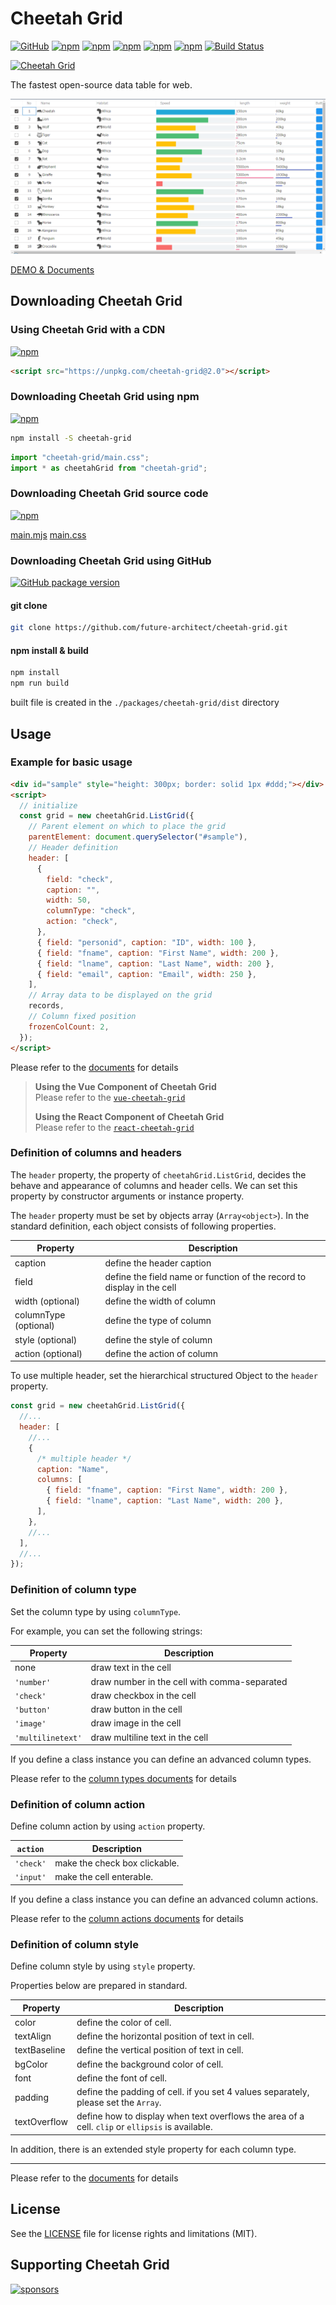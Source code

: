# Cheetah Grid

[![GitHub](https://img.shields.io/github/license/future-architect/cheetah-grid.svg)](https://github.com/future-architect/cheetah-grid)
[![npm](https://img.shields.io/npm/v/cheetah-grid.svg)](https://www.npmjs.com/package/cheetah-grid)
[![npm](https://img.shields.io/npm/dw/cheetah-grid.svg)](http://www.npmtrends.com/cheetah-grid)
[![npm](https://img.shields.io/npm/dm/cheetah-grid.svg)](http://www.npmtrends.com/cheetah-grid)
[![npm](https://img.shields.io/npm/dy/cheetah-grid.svg)](http://www.npmtrends.com/cheetah-grid)
[![npm](https://img.shields.io/npm/dt/cheetah-grid.svg)](http://www.npmtrends.com/cheetah-grid)
[![Build Status](https://github.com/future-architect/cheetah-grid/workflows/CI/badge.svg?branch=master)](https://github.com/future-architect/cheetah-grid/actions?query=workflow%3ACI)

[![Cheetah Grid](https://future-architect.github.io/cheetah-grid/logo.svg)](https://future-architect.github.io/cheetah-grid/)

The fastest open-source data table for web.

[![capture.png](https://github.com/future-architect/cheetah-grid/raw/master/images/capture.png)](https://future-architect.github.io/cheetah-grid/)

[DEMO & Documents](https://future-architect.github.io/cheetah-grid/)

## Downloading Cheetah Grid

### Using Cheetah Grid with a CDN

[![npm](https://img.shields.io/npm/v/cheetah-grid.svg)](https://www.npmjs.com/package/cheetah-grid)

```html
<script src="https://unpkg.com/cheetah-grid@2.0"></script>
```

### Downloading Cheetah Grid using npm

[![npm](https://img.shields.io/npm/v/cheetah-grid.svg)](https://www.npmjs.com/package/cheetah-grid)

```sh
npm install -S cheetah-grid
```

```js
import "cheetah-grid/main.css";
import * as cheetahGrid from "cheetah-grid";
```

### Downloading Cheetah Grid source code

[![npm](https://img.shields.io/npm/v/cheetah-grid.svg)](https://www.npmjs.com/package/cheetah-grid)

[main.mjs](https://unpkg.com/cheetah-grid@2.0/dist/main.mjs)
[main.css](https://unpkg.com/cheetah-grid@2.0/dist/main.css)

### Downloading Cheetah Grid using GitHub

[![GitHub package version](https://img.shields.io/github/package-json/v/future-architect/cheetah-grid.svg)](https://github.com/future-architect/cheetah-grid)

#### git clone

```bash
git clone https://github.com/future-architect/cheetah-grid.git
```

#### npm install & build

```bash
npm install
npm run build
```

built file is created in the `./packages/cheetah-grid/dist` directory

## Usage

### Example for basic usage

```html
<div id="sample" style="height: 300px; border: solid 1px #ddd;"></div>
<script>
  // initialize
  const grid = new cheetahGrid.ListGrid({
    // Parent element on which to place the grid
    parentElement: document.querySelector("#sample"),
    // Header definition
    header: [
      {
        field: "check",
        caption: "",
        width: 50,
        columnType: "check",
        action: "check",
      },
      { field: "personid", caption: "ID", width: 100 },
      { field: "fname", caption: "First Name", width: 200 },
      { field: "lname", caption: "Last Name", width: 200 },
      { field: "email", caption: "Email", width: 250 },
    ],
    // Array data to be displayed on the grid
    records,
    // Column fixed position
    frozenColCount: 2,
  });
</script>
```

Please refer to the [documents](https://future-architect.github.io/cheetah-grid/) for details

> **Using the Vue Component of Cheetah Grid**  
> Please refer to the [`vue-cheetah-grid`](https://www.npmjs.com/package/vue-cheetah-grid)
>
> **Using the React Component of Cheetah Grid**  
> Please refer to the [`react-cheetah-grid`](https://www.npmjs.com/package/react-cheetah-grid)

### Definition of columns and headers

The `header` property, the property of `cheetahGrid.ListGrid`, decides the behave and appearance of columns and header cells.
We can set this property by constructor arguments or instance property.

The `header` property must be set by objects array (`Array<object>`).
In the standard definition, each object consists of following properties.

| Property              | Description                                                            |
| --------------------- | ---------------------------------------------------------------------- |
| caption               | define the header caption                                              |
| field                 | define the field name or function of the record to display in the cell |
| width (optional)      | define the width of column                                             |
| columnType (optional) | define the type of column                                              |
| style (optional)      | define the style of column                                             |
| action (optional)     | define the action of column                                            |

To use multiple header, set the hierarchical structured Object to the `header` property.

```js
const grid = new cheetahGrid.ListGrid({
  //...
  header: [
    //...
    {
      /* multiple header */
      caption: "Name",
      columns: [
        { field: "fname", caption: "First Name", width: 200 },
        { field: "lname", caption: "Last Name", width: 200 },
      ],
    },
    //...
  ],
  //...
});
```

### Definition of column type

Set the column type by using `columnType`.

For example, you can set the following strings:

| Property          | Description                                  |
| ----------------- | -------------------------------------------- |
| none              | draw text in the cell                        |
| `'number'`        | draw number in the cell with comma-separated |
| `'check'`         | draw checkbox in the cell                    |
| `'button'`        | draw button in the cell                      |
| `'image'`         | draw image in the cell                       |
| `'multilinetext'` | draw multiline text in the cell              |

If you define a class instance you can define an advanced column types.

Please refer to the [column types documents](https://future-architect.github.io/cheetah-grid/documents/api/js/column_types/Classes.html) for details

### Definition of column action

Define column action by using `action` property.

| `action`  | Description                   |
| --------- | ----------------------------- |
| `'check'` | make the check box clickable. |
| `'input'` | make the cell enterable.      |

If you define a class instance you can define an advanced column actions.

Please refer to the [column actions documents](https://future-architect.github.io/cheetah-grid/documents/api/js/column_types/Classes.html) for details

### Definition of column style

Define column style by using `style` property.

Properties below are prepared in standard.

| Property     | Description                                                                                      |
| ------------ | ------------------------------------------------------------------------------------------------ |
| color        | define the color of cell.                                                                        |
| textAlign    | define the horizontal position of text in cell.                                                  |
| textBaseline | define the vertical position of text in cell.                                                    |
| bgColor      | define the background color of cell.                                                             |
| font         | define the font of cell.                                                                         |
| padding      | define the padding of cell. if you set 4 values separately, please set the `Array`.              |
| textOverflow | define how to display when text overflows the area of a cell. `clip` or `ellipsis` is available. |

In addition, there is an extended style property for each column type.

---

Please refer to the [documents](https://future-architect.github.io/cheetah-grid/) for details

## License

See the [LICENSE](LICENSE) file for license rights and limitations (MIT).

## Supporting Cheetah Grid

[![sponsors](https://img.shields.io/badge/-Sponsor-fafbfc?logo=GitHub%20Sponsors)](https://github.com/sponsors/ota-meshi)
